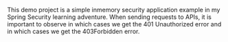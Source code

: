 This demo project is a simple inmemory security application example in my Spring Security learning adventure.
When sending requests to APIs, it is important to observe in which cases we get the 401 Unauthorized error and in which cases we get the 403Forbidden error.
